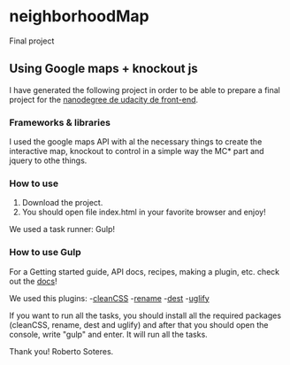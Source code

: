 # neighborhoodMap
Final project

## Using Google maps + knockout js
I have generated the following project in order to be able to prepare a final project for the [nanodegree de udacity de front-end](https://www.udacity.com/course/front-end-web-developer-nanodegree--nd001).

### Frameworks & libraries

I used the google maps API with al the necessary things to create the interactive map, knockout to control in a simple way the MC* part and jquery to othe things.

### How to use
1. Download the project.
2. You should open file index.html in your favorite browser and enjoy!

We used a task runner: Gulp!

### How to use Gulp
For a Getting started guide, API docs, recipes, making a plugin, etc. check out the [docs](https://github.com/gulpjs/gulp/blob/master/docs/README.md)!

We used this plugins: 
    -[cleanCSS](https://www.npmjs.com/package/gulp-clean-css)
    -[rename](https://www.npmjs.com/package/gulp-rename)
    -[dest](https://www.npmjs.com/package/gulp-dest)
    -[uglify](https://www.npmjs.com/package/gulp-uglyfly)
    
    
If you want to run all the tasks, you should install all the required packages (cleanCSS, rename, dest and uglify) and after that you should open the console, write "gulp" and enter. It will run all the tasks.

Thank you!
Roberto Soteres.

